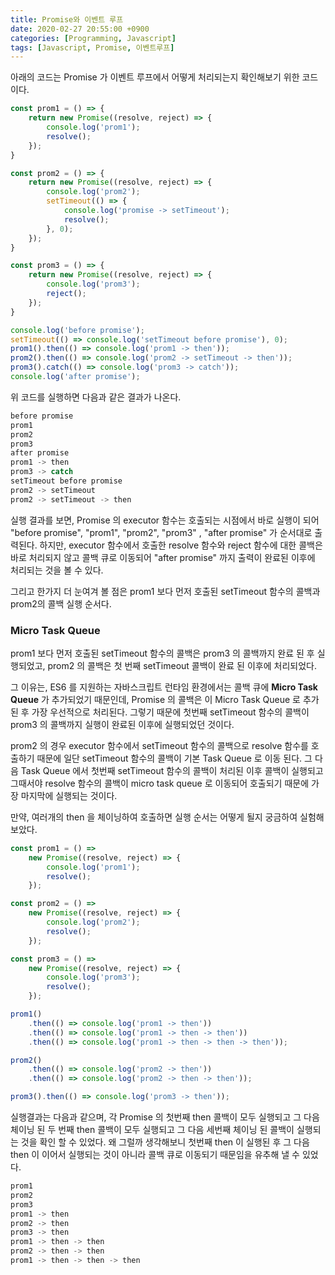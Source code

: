 ```yaml
---
title: Promise와 이벤트 루프
date: 2020-02-27 20:55:00 +0900
categories: [Programming, Javascript]
tags: [Javascript, Promise, 이벤트루프]
---
```


아래의 코드는 Promise 가 이벤트 루프에서 어떻게 처리되는지 확인해보기 위한 코드이다.

```javascript
const prom1 = () => {
    return new Promise((resolve, reject) => {
        console.log('prom1');
        resolve();
    });
}

const prom2 = () => {
    return new Promise((resolve, reject) => {
        console.log('prom2');
        setTimeout(() => {
            console.log('promise -> setTimeout');
            resolve();
        }, 0);
    });
}

const prom3 = () => {
    return new Promise((resolve, reject) => {
        console.log('prom3');
        reject();
    });
}

console.log('before promise');
setTimeout(() => console.log('setTimeout before promise'), 0);
prom1().then(() => console.log('prom1 -> then'));
prom2().then(() => console.log('prom2 -> setTimeout -> then'));
prom3().catch(() => console.log('prom3 -> catch'));
console.log('after promise');
```

위 코드를 실행하면 다음과 같은 결과가 나온다.

```javascript
before promise
prom1
prom2
prom3
after promise
prom1 -> then
prom3 -> catch
setTimeout before promise
prom2 -> setTimeout
prom2 -> setTimeout -> then
```

실행 결과를 보면, Promise 의 executor 함수는 호출되는 시점에서 바로 실행이 되어 "before promise", "prom1", "prom2", "prom3" , "after promise" 가 순서대로 출력된다. 하지만, executor 함수에서 호출한 resolve 함수와 reject 함수에 대한 콜백은 바로 처리되지 않고 콜백 큐로 이동되어 "after promise" 까지 출력이 완료된 이후에 처리되는 것을 볼 수 있다.

그리고 한가지 더 눈여겨 볼 점은 prom1 보다 먼저 호출된 setTimeout 함수의 콜백과 prom2의 콜백 실행 순서다.

### Micro Task Queue

prom1 보다 먼저 호출된 setTimeout 함수의 콜백은 prom3 의 콜백까지 완료 된 후 실행되었고, prom2 의 콜백은 첫 번째 setTimeout 콜백이 완료 된 이후에 처리되었다.

그 이유는, ES6 를 지원하는 자바스크립트 런타임 환경에서는 콜백 큐에 **Micro Task Queue** 가 추가되었기 때문인데, Promise 의 콜백은 이 Micro Task Queue 로 추가된 후 가장 우선적으로 처리된다. 그렇기 때문에 첫번째 setTimeout 함수의 콜백이 prom3 의 콜백까지 실행이 완료된 이후에 실행되었던 것이다.

prom2 의 경우 executor 함수에서 setTimeout 함수의 콜백으로 resolve 함수를 호출하기 때문에 일단 setTimeout 함수의 콜백이 기본 Task Queue 로 이동 된다. 그 다음 Task Queue 에서 첫번째 setTimeout 함수의 콜백이 처리된 이후 콜백이 실행되고 그때서야 resolve 함수의 콜백이 micro task queue 로 이동되어 호출되기 때문에 가장 마지막에 실행되는 것이다.

만약, 여러개의 then 을 체이닝하여 호출하면 실행 순서는 어떻게 될지 궁금하여 실험해보았다.

```javascript
const prom1 = () =>
    new Promise((resolve, reject) => {
        console.log('prom1');
        resolve();
    });

const prom2 = () =>
    new Promise((resolve, reject) => {
        console.log('prom2');
        resolve();
    });

const prom3 = () =>
    new Promise((resolve, reject) => {
        console.log('prom3');
        resolve();
    });

prom1()
    .then(() => console.log('prom1 -> then'))
    .then(() => console.log('prom1 -> then -> then'))
    .then(() => console.log('prom1 -> then -> then -> then'));

prom2()
    .then(() => console.log('prom2 -> then'))
    .then(() => console.log('prom2 -> then -> then'));

prom3().then(() => console.log('prom3 -> then'));
```

실행결과는 다음과 같으며, 각 Promise 의 첫번째 then 콜백이 모두 실행되고 그 다음 체이닝 된 두 번째 then 콜백이 모두 실행되고 그 다음 세번째 체이닝 된 콜백이 실행되는 것을 확인 할 수 있었다. 왜 그럴까 생각해보니 첫번째 then 이 실행된 후 그 다음 then 이 이어서 실행되는 것이 아니라 콜백 큐로 이동되기 때문임을 유추해 낼 수 있었다.

```javascript
prom1
prom2
prom3
prom1 -> then
prom2 -> then
prom3 -> then
prom1 -> then -> then
prom2 -> then -> then
prom1 -> then -> then -> then
```
